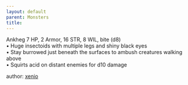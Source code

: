 ```yaml
---
layout: default
parent: Monsters
title:
---
```

Ankheg
7 HP, 2 Armor, 16 STR, 8 WIL, bite (d8)  
• Huge insectoids with multiple legs and shiny black eyes  
• Stay burrowed just beneath the surfaces to ambush creatures walking above  
• Squirts acid on distant enemies for d10 damage  

author: [xenio](https://xenioinabottle.blogspot.com/2021/02/classic-monsters-for-cairnito-part-1.html)
